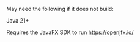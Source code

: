 May need the following if it does not build:

Java 21+

Requires the JavaFX SDK to run https://openjfx.io/
